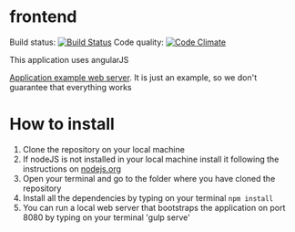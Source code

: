 # frontend

Build status: [![Build Status](https://travis-ci.org/dsd-meetme/frontend.svg?branch=master)](https://travis-ci.org/dsd-meetme/frontend)
Code quality: [![Code Climate](https://codeclimate.com/github/dsd-meetme/frontend/badges/gpa.svg)](https://codeclimate.com/github/dsd-meetme/frontend)

This application uses angularJS

[Application example web server](http://admin.plunner.com). It is just an example, so we don't guarantee that everything works


# How to install
1. Clone the repository on your local machine
2. If nodeJS is not installed in your local machine install it following the instructions on [nodejs.org](https://nodejs.org/)
3. Open your terminal and go to the folder where you have cloned the repository
4. Install all the dependencies by typing on your terminal `npm install`
5. You can run a local web server that bootstraps the application on port 8080 by typing on your terminal 'gulp serve'
